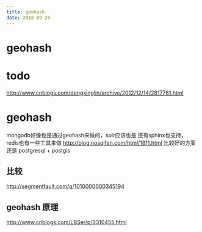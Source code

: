 ```yaml
---
title: geohash
date: 2018-09-26
---
```

# geohash

# todo
http://www.cnblogs.com/dengxinglin/archive/2012/12/14/2817761.html

# geohash
mongodb好像也是通过geohash来做的，solr应该也是
还有sphinx也支持，redis也有一些工具来做
http://blog.nosqlfan.com/html/1811.html
比较好的方案还是 postgresql + postgis

## 比较
http://segmentfault.com/q/1010000000345194

## geohash 原理
http://www.cnblogs.com/LBSer/p/3310455.html